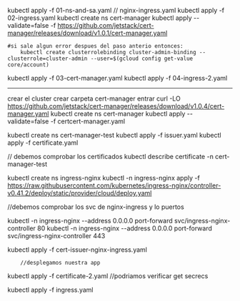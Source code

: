 kubectl apply -f 01-ns-and-sa.yaml   // nginx-ingress.yaml
kubectl apply -f 02-ingress.yaml
kubectl create ns cert-manager 
kubectl apply --validate=false -f https://github.com/jetstack/cert-manager/releases/download/v1.0.1/cert-manager.yaml

    #si sale algun error despues del paso anterio entonces:
        kubectl create clusterrolebinding cluster-admin-binding --clusterrole=cluster-admin --user=$(gcloud config get-value core/account)

kubectl apply -f 03-cert-manager.yaml
kubectl apply -f 04-ingress-2.yaml









------------

crear el cluster 
crear carpeta cert-manager
entrar
curl -LO https://github.com/jetstack/cert-manager/releases/download/v1.0.4/cert-manager.yaml
kubectl create ns cert-manager 
kubectl apply --validate=false -f certcert-manager.yaml

kubectl create ns cert-manager-test 
kubectl apply -f issuer.yaml
kubectl apply -f certificate.yaml

// debemos comprobar los certificados 
        kubectl describe certificate -n cert-manager-test

kubectl create ns ingress-nginx
kubectl -n ingress-nginx apply -f https://raw.githubusercontent.com/kubernetes/ingress-nginx/controller-v0.41.2/deploy/static/provider/cloud/deploy.yaml

//debemos comprobar los svc de nginx-ingress y lo puertos

kubectl -n ingress-nginx --address 0.0.0.0 port-forward svc/ingress-nginx-controller 80
kubectl -n ingress-nginx --address 0.0.0.0 port-forward svc/ingress-nginx-controller 443

kubectl apply -f cert-issuer-nginx-ingress.yaml

        //desplegamos nuestra app

kubectl apply -f certificate-2.yaml
        //podriamos verificar get secrecs
    
kubectl apply -f ingress.yaml
